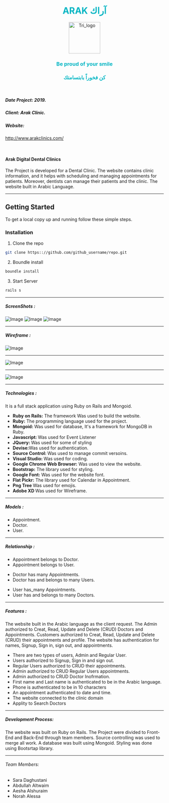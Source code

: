 <h1 align="center"style="color:#00B5C3;">ARAK آراك </h1>
<p align="center">
<img src="https://i.postimg.cc/6p2JnzZr/arak-logo.png"
     alt="Tri_logo"
     width="100" />
  </p>
<h3 style="color:#00B5C3;"align="center">Be proud of your smile </h3>
<h3 style="color:#00B5C3;"align="center">كن فخوراً بابتسامتك </h3>
</br>

<h5> Date Project: 2019. </h5> 
<h5> Client: Arak Clinic.</h5> 
<h5> Website:</h5> 
<p><a href="http://www.arakclinics.com/" class="">http://www.arakclinics.com/</a></p>
</br>
<h4>Arak Digital Dental Clinics </h4>
<p>The Project is developed for a Dental Clinic. 
The website contains clinic information, and it helps with scheduling and managing appointments for patients. 
Moreover, dentists can manage their patients and the clinic. The website built in Arabic Language.</p>

---

## Getting Started
To get a local copy up and running follow these simple steps.

### Installation
 
1. Clone the repo
```sh
git clone https:://github.com/github_username/repo.git
```
2. Boundle install

```sh
boundle install
```
3. Start Server

```sh
rails s
```

----
<h5> ScreenShots :</h5>
<img src="/Arak.png" alt="Image" >
<img src="/arak1.png" alt="Image" >
 <img src="/arak2.png" alt="Image">

---
<h5> Wireframe :</h5>
<img src="/ArakHome.png" alt="Image">

---
<img src="/ArakDoctor.png" alt="Image">

---
<img src="/ArakAbout.png" alt="Image">

----

<h5>Technologies :</h5>
<p>It is a full stack application using Ruby on Rails and Mongoid.</p>
<ul>
    <li><strong>Ruby on Rails:</strong> The framework Was used to build the website.</li>
    <li><strong>Ruby:</strong> The programming language used for the project.</li>
    <li><strong> Mongoid: </strong> Was used for database, It's a framework for MongoDB in Ruby.</li>
    <li><strong> Javascript: </strong> Was used for Event Listener </li>
    <li><strong> JQuery: </strong> Was used for some of styling</li>
    <li><strong> Devise:</strong >Was used for authentication. </li>
    <li><strong>Source Control: </strong> Was used to manage commit versoins.</li>
    <li><strong>Visual Studio: </strong> Was used for coding.</li>
    <li><strong> Google Chrome Web Browser:</strong> Was used to view the website.</li>
    <li><strong> Bootstrap:</strong> The library used for styling.</li>
    <li><strong> Google Font:</strong> Was used for the website font.</li>
    <li><strong>Flat Pickr:</strong> The library used for Calendar in Appointment.  </li>
    <li><strong>Png Tree </strong> Was used for emojis.</li>
    <li><strong>Adobe XD </strong> Was used for Wireframe.</li>
</ul>

-----

<h5>Models :</h5>
     <ul> 
          <li> Appointment. </li>
          <li> Doctor. </li>
          <li> User. </li>
     </ul>

----

<h5>Relationship :  </h5>
     <ul> 
          <li>Appointment belongs to Doctor. </li>
          <li>Appointment belongs to User. </li>
     </ul>
     <ul> 
          <li>Doctor has many Appointments. </li>
          <li> Doctor has and belongs to many Users. </li>
     </ul>
     <ul> 
          <li>User has_many Appointments. </li>
          <li>User has and belongs to many Doctors. </li>
     </ul>
     
-----
<h5>Features : </h5>
<p>The website built in the Arabic language as the client request. The  Admin authorized to Creat, Read, Update and Delete (CRUD) Doctors and Appointments. Customers authorized to Creat, Read, Update and Delete (CRUD) their appointments and profile. The website has authentication for names, Signup, Sign in, sign out, and appointments.</p>
  <ul>
                <li> There are two types of users, Admin and Regular User.</li>
                <li> Users authorized to Signup, Sign in and sign out.</li>
                <li> Regular Users authorized to CRUD their appointments. </li>
                <li> Admin authorized to CRUD Regular Users appointments. </li>
                <li> Admin authorized to CRUD Doctor Inofrmation. </li>
                <li> First name and Last name is authenticated to be in the Arabic language. </li>
                <li> Phone is authenticated to be in 10 characters </li>
                <li> An appointment authenticated to date and time. </li>
                <li> The website connected to the clinic domain</li>
                <li> Applity to Search Doctors</li>
 </ul>

---
  <h5>Development Process:</h5> 
              <p> The website was built on Ruby on Rails. The Project were divided to Front-End and Back-End through team members. Source controlling was used to merge all work. A database was built using Mongoid. Styling was done using Bootsrtap library.</p>

----

<h6>Team Members:</h6>
 <ul> 
     <li>Sara Daghustani</li>
     <li>Abdullah Altwaim</li>
     <li>Aesha Alshuraim</li>
     <li>Norah Alessa</li>
  </ul>
